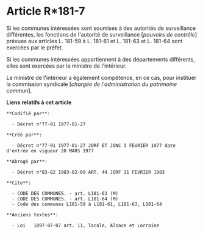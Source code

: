 # Article R*181-7

Si les communes intéressées sont soumises à des autorités de surveillance différentes, les fonctions de l'autorité de
surveillance [*pouvoirs de contrôle*] prévues aux articles L. 181-59 à L. 181-61 et L. 181-63 et L. 181-64 sont exercées par
le préfet.

Si les communes intéressées appartiennent à des départements différents, elles sont exercées par le ministre de l'intérieur.

Le ministre de l'intérieur a également compétence, en ce cas, pour instituer la commission syndicale [*chargée de
l'administration du patrimoine commun*].

**Liens relatifs à cet article**

	**Codifié par**:

	  - Décret n°77-91 1977-01-27

	**Créé par**:

	  - Décret n°77-91 1977-01-27 JORF ET JONC 3 FEVRIER 1977 date d'entrée en vigueur 20 MARS 1977

	**Abrogé par**:

	  - Décret n°83-82 1983-02-09 ART. 44 JORF 11 FEVRIER 1983

	**Cite**:

	  - CODE DES COMMUNES. - art. L181-63 (M)
	  - CODE DES COMMUNES. - art. L181-64 (M)
	  - Code des communes L181-59 à L181-61, L181-63, L181-64

	**Anciens textes**:

	  - Loi   1897-07-07 art. 11, locale, Alsace et Lorraine
